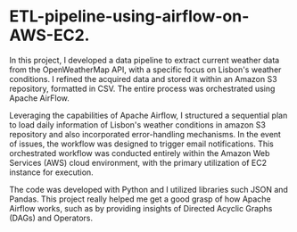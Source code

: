 # ETL-pipeline-using-airflow-on-AWS-EC2.

In this project, I developed a data pipeline to extract current weather data from the OpenWeatherMap API, with a specific focus on Lisbon's weather conditions. I refined the acquired data and stored it within an Amazon S3 repository, formatted in CSV. The entire process was orchestrated using Apache AirFlow.

Leveraging the capabilities of Apache Airflow, I structured a sequential plan to load daily information of Lisbon's weather conditions in amazon S3 repository and also incorporated error-handling mechanisms. In the event of issues, the workflow was designed to trigger email notifications. This orchestrated workflow was conducted entirely within the Amazon Web Services (AWS) cloud environment, with the primary utilization of EC2 instance for execution.

The code was developed with Python and I utilized libraries such JSON and Pandas. This project really helped me get a good grasp of how Apache Airflow works, such as by providing insights of Directed Acyclic Graphs (DAGs) and Operators.



